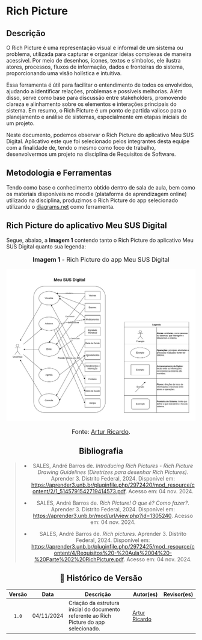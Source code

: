 # Rich Picture

## Descrição

O Rich Picture é uma representação visual e informal de um sistema ou problema, utilizada para capturar e organizar ideias complexas de maneira acessível. Por meio de desenhos, ícones, textos e símbolos, ele ilustra atores, processos, fluxos de informação, dados e fronteiras do sistema, proporcionando uma visão holística e intuitiva.

Essa ferramenta é útil para facilitar o entendimento de todos os envolvidos, ajudando a identificar relações, problemas e possíveis melhorias. Além disso, serve como base para discussão entre stakeholders, promovendo clareza e alinhamento sobre os elementos e interações principais do sistema. Em resumo, o Rich Picture é um ponto de partida valioso para o planejamento e análise de sistemas, especialmente em etapas iniciais de um projeto.

Neste documento, podemos observar o Rich Picture do aplicativo Meu SUS Digital. Aplicativo este que foi selecionado pelos integrantes desta equipe com a finalidade de, tendo o mesmo como foco de trabalho, desenvolvermos um projeto na disciplina de Requisitos de Software.

## Metodologia e Ferramentas

Tendo como base o conhecimento obtido dentro de sala de aula, bem como os materiais disponíveis no moodle (plataforma de aprendizagem online) utilizado na disciplina, produzimos o Rich Picture do app selecionado utilizando o [diagrams.net](https://app.diagrams.net/) como ferramenta.

## Rich Picture do aplicativo Meu SUS Digital

Segue, abaixo, a **Imagem 1** contendo tanto o Rich Picture do aplicativo Meu SUS Digital quanto sua legenda:

<div align="center">
<font size="3"><p style="text-align: center"><b>Imagem 1</b> - Rich Picture do app Meu SUS Digital</p></font>

<img src="https://github.com/Requisitos-de-Software/2024.2-Grupo04/blob/main/docs/imagens/rich-picture-meu-sus-digital.jpg?raw=true">

<font size="3"><p style="text-align: center">Fonte: [Artur Ricardo](https://github.com/algorithmorphic).</p></font>



## Bibliografia

> - SALES, André Barros de. _Introducing Rich Pictures - Rich Picture Drawing Guidelines (Diretrizes para desenhar Rich Pictures)_. Aprender 3. Distrito Federal, 2024. Disponível em: <https://aprender3.unb.br/pluginfile.php/2972420/mod_resource/content/2/1_5145791542719414573.pdf>. Acesso em: 04 nov. 2024.
>
> - SALES, André Barros de. _Rich Picture! O que é? Como fazer?_. Aprender 3. Distrito Federal, 2024. Disponível em: <https://aprender3.unb.br/mod/url/view.php?id=1305240>. Acesso em: 04 nov. 2024.
>
> - SALES, André Barros de. _Rich pictures_. Aprender 3. Distrito Federal, 2024. Disponível em: <https://aprender3.unb.br/pluginfile.php/2972425/mod_resource/content/4/Requisitos%20-%20Aula%2004%20-%20Parte%202%20RichPicture.pdf>. Acesso em: 04 nov. 2024.

## 📑 Histórico de Versão

| Versão  | Data       | Descrição | Autor(es) | Revisor(es) |
| :-----: | :--------: | --------- | --------- | ----------- |
| `1.0`   | 04/11/2024 | Criação da estrutura inicial do documento referente ao Rich Picture do app selecionado. | [Artur Ricardo](https://github.com/algorithmorphic) |